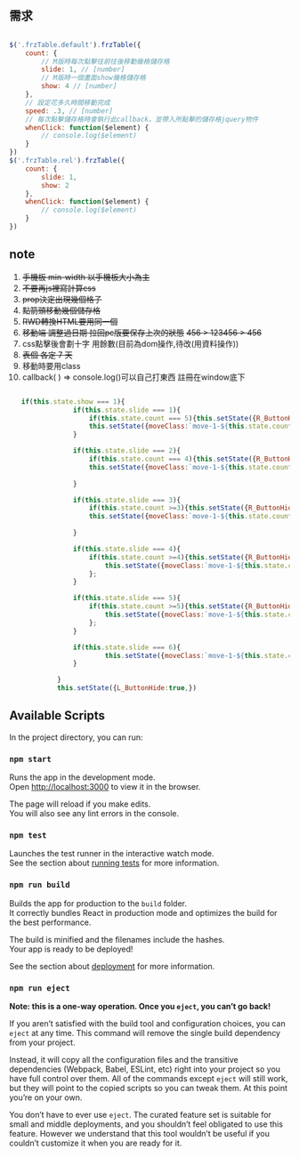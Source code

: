 
## 需求
```js

$('.frzTable.default').frzTable({
    count: {
        // M版時每次點擊往前往後移動幾格儲存格
        slide: 1, // [number] 
        // M版時一個畫面show幾格儲存格
        show: 4 // [number] 
    },
    // 設定花多久時間移動完成
    speed: .3, // [number] 
    // 每次點擊儲存格時會執行此callback，並帶入所點擊的儲存格jquery物件
    whenClick: function($element) {
        // console.log($element)
    }
})
$('.frzTable.rel').frzTable({
    count: {
        slide: 1,
        show: 2
    },
    whenClick: function($element) {
        // console.log($element)
    }
})

```
## note
   

1. ~~手機板 min-width 以手機板大小為主~~
2. ~~不要再js裡寫計算css~~
3. ~~prop決定出現幾個格子~~
4. ~~點箭頭移動幾個儲存格~~
5. ~~RWD轉換HTML要用同一個~~
6. ~~移動端 調整過日期 拉回pc版要保存上次的狀態~~
~~456 > 123456 > 456~~
7. css點擊後會劃十字 用餘數(目前為dom操作,待改(用資料操作))
8. ~~表個 各定 7 天~~
9. 移動時要用class
10. callback( ) => console.log()可以自己打東西 註冊在window底下

```js

   if(this.state.show === 1){
                if(this.state.slide === 1){
                    if(this.state.count === 5){this.setState({R_ButtonHide:false,})};
                    this.setState({moveClass:`move-1-${this.state.count+=this.state.slide}`});
                }

                if(this.state.slide === 2){
                    if(this.state.count === 4){this.setState({R_ButtonHide:false,})};
                    this.setState({moveClass:`move-1-${this.state.count+=this.state.slide}`});
                      
                }

                if(this.state.slide === 3){
                    if(this.state.count >=3){this.setState({R_ButtonHide:false,})};
                    this.setState({moveClass:`move-1-${this.state.count+=this.state.slide}`});
                      
                }

                if(this.state.slide === 4){
                    if(this.state.count >=4){this.setState({R_ButtonHide:false,moveClass:`move-1-${this.state.count+=2}`})}else{
                        this.setState({moveClass:`move-1-${this.state.count+=this.state.slide}`});
                    };  
                }

                if(this.state.slide === 5){
                    if(this.state.count >=5){this.setState({R_ButtonHide:false,moveClass:`move-1-${this.state.count+=1}`})}else{
                        this.setState({moveClass:`move-1-${this.state.count+=this.state.slide}`});
                    };  
                }

                if(this.state.slide === 6){
                        this.setState({moveClass:`move-1-${this.state.count+=this.state.slide}`,R_ButtonHide:false,});
                }

            }
            this.setState({L_ButtonHide:true,})

```


## Available Scripts

In the project directory, you can run:

### `npm start`

Runs the app in the development mode.<br>
Open [http://localhost:3000](http://localhost:3000) to view it in the browser.

The page will reload if you make edits.<br>
You will also see any lint errors in the console.

### `npm test`

Launches the test runner in the interactive watch mode.<br>
See the section about [running tests](https://facebook.github.io/create-react-app/docs/running-tests) for more information.

### `npm run build`

Builds the app for production to the `build` folder.<br>
It correctly bundles React in production mode and optimizes the build for the best performance.

The build is minified and the filenames include the hashes.<br>
Your app is ready to be deployed!

See the section about [deployment](https://facebook.github.io/create-react-app/docs/deployment) for more information.

### `npm run eject`

**Note: this is a one-way operation. Once you `eject`, you can’t go back!**

If you aren’t satisfied with the build tool and configuration choices, you can `eject` at any time. This command will remove the single build dependency from your project.

Instead, it will copy all the configuration files and the transitive dependencies (Webpack, Babel, ESLint, etc) right into your project so you have full control over them. All of the commands except `eject` will still work, but they will point to the copied scripts so you can tweak them. At this point you’re on your own.

You don’t have to ever use `eject`. The curated feature set is suitable for small and middle deployments, and you shouldn’t feel obligated to use this feature. However we understand that this tool wouldn’t be useful if you couldn’t customize it when you are ready for it.

